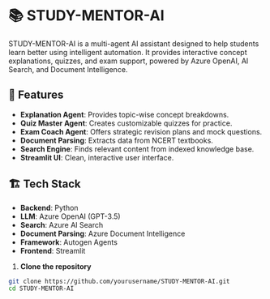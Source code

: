 # 📚 STUDY-MENTOR-AI

STUDY-MENTOR-AI is a multi-agent AI assistant designed to help students learn better using intelligent automation. It provides interactive concept explanations, quizzes, and exam support, powered by Azure OpenAI, AI Search, and Document Intelligence.

## 🚀 Features

- **Explanation Agent**: Provides topic-wise concept breakdowns.
- **Quiz Master Agent**: Creates customizable quizzes for practice.
- **Exam Coach Agent**: Offers strategic revision plans and mock questions.
- **Document Parsing**: Extracts data from NCERT textbooks.
- **Search Engine**: Finds relevant content from indexed knowledge base.
- **Streamlit UI**: Clean, interactive user interface.

## 🏗️ Tech Stack

- **Backend**: Python
- **LLM**: Azure OpenAI (GPT-3.5)
- **Search**: Azure AI Search
- **Document Parsing**: Azure Document Intelligence
- **Framework**: Autogen Agents
- **Frontend**: Streamlit

1. **Clone the repository**
```bash
git clone https://github.com/yourusername/STUDY-MENTOR-AI.git
cd STUDY-MENTOR-AI

